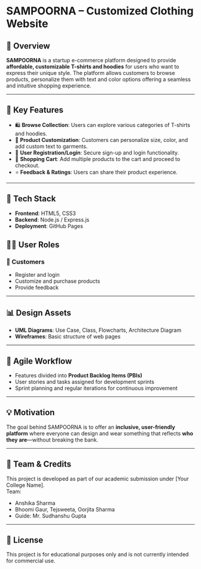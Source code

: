 # SAMPOORNA – Customized Clothing Website

## 📌  Overview

**SAMPOORNA** is a startup e-commerce platform designed to provide **affordable, customizable T-shirts and hoodies** for users who want to express their unique style. The platform allows customers to browse products, personalize them with text and color options offering a seamless and intuitive shopping experience.

---

## 🚀 Key Features

- 🛍️ **Browse Collection**: Users can explore various categories of T-shirts and hoodies.
- 🎨 **Product Customization**: Customers can personalize size, color, and add custom text to garments.
- 👤 **User Registration/Login**: Secure sign-up and login functionality.
- 🛒 **Shopping Cart**: Add multiple products to the cart and proceed to checkout.
- ⭐ **Feedback & Ratings**: Users can share their product experience.

---

## 🧱 Tech Stack

- **Frontend**: HTML5, CSS3
- **Backend**: Node.js / Express.js 
- **Deployment**: GitHub Pages

## 🧑‍💻 User Roles

### 👥 Customers
- Register and login
- Customize and purchase products
- Provide feedback


---

## 📊 Design Assets

- **UML Diagrams**: Use Case, Class, Flowcharts, Architecture Diagram
- **Wireframes**: Basic structure of web pages

---

## 📅 Agile Workflow

- Features divided into **Product Backlog Items (PBIs)**
- User stories and tasks assigned for development sprints
- Sprint planning and regular iterations for continuous improvement

---

## 💡 Motivation

The goal behind SAMPOORNA is to offer an **inclusive, user-friendly platform** where everyone can design and wear something that reflects **who they are**—without breaking the bank.

---

## 🤝 Team & Credits

This project is developed as part of our academic submission under [Your College Name].  
Team:  
- Anshika Sharma
- Bhoomi Gaur, Tejsweeta, Oorjita Sharma  
- Guide: Mr. Sudhanshu Gupta

---

## 📎 License

This project is for educational purposes only and is not currently intended for commercial use.
